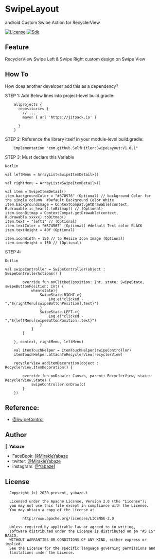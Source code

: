 # SwipeLayout
android Custom Swipe Action for RecyclerView

[![License](https://img.shields.io/badge/license-Apache%202-4EB1BA.svg)](https://www.apache.org/licenses/LICENSE-2.0.html)
[![Sdk](https://img.shields.io/badge/sdk-19%2B-brightgreen.svg?style=plastic)](https://android-arsenal.com/api?level=19)

Feature
-----------------
RecyclerView Swipe Left & Swipe Right
custom design on Swipe View

How To
-----------------
How does another developer add this as a dependency?

STEP 1:  Add Below lines into project-level build.gradle:    

        allprojects {
          repositories {
            // ...
            maven { url 'https://jitpack.io' }

          }
        }
        
STEP 2: Reference the library itself in your module-level build.gradle:      

        implementation "com.github.SelfHitler:SwipeLayout:V1.0.1"

STEP 3: Must declare this Variable 

 ``Kotlin``

    val leftMenu = ArrayList<SwipeItemDetail>()
        
    val rightMenu = ArrayList<SwipeItemDetail>()
    
    val item = SwipeItemDetail()
    item.backgroundColor = "#678976" (Optional) // background Color for the single column  #Default Background Color White
    item.backgroundImage = ContextCompat.getDrawable(context, R.drawable.ic_heart).toBitmap() // (Optional)
    item.iconBitmap = ContextCompat.getDrawable(context, R.drawable.xxxxx).toBitmap()
    item.text = "left1" // (Optional)
    item.textColor = "#874567" (Optional) #default Text color BLACK
    item.textHeight = 40f (Optional) 
    
    item.iconWidth = 150 // to Resize Icon Image (Optional)
    item.iconHeight = 150 // (Optional)
    
      

STEP 4:

  ``Kotlin``
        
    val swipeController = SwipeController(object : SwipeControllerActions() {

            override fun onClicked(position: Int, state: SwipeState, swipeButtonPosition: Int) {
                when(state){
                    SwipeState.RIGHT->{
                        Log.e("clicked - ","${rightMenu[swipeButtonPosition].text}")
                    }
                    SwipeState.LEFT->{
                        Log.e("clicked - ","${leftMenu[swipeButtonPosition].text}")
                    }
                }
            }

        }, context, rightMenu, leftMenu)

        val itemTouchHelper = ItemTouchHelper(swipeController)
        itemTouchHelper.attachToRecyclerView(recyclerView)

        recyclerView.addItemDecoration(object : RecyclerView.ItemDecoration() {

            override fun onDraw(c: Canvas, parent: RecyclerView, state: RecyclerView.State) {
                swipeController.onDraw(c)
            }
        })
        
    
## Reference:
  - [@SwipeControl](https://medium.com/@fanfatal/android-swipe-menu-with-recyclerview-8f28a235ff28) 
                      
## Author

👤 **Yabaze**

- FaceBook: [@MirakleYabaze](https://www.facebook.com/mirakle.yabaze)
- twitter: [@MirakleYabaze](https://twitter.com/mirakleyabaze)
- instagram: [@Yabaze1](https://www.instagram.com/yabaze1/)

License
-----------------

      Copyright (c) 2020-present, yabaze.t

      Licensed under the Apache License, Version 2.0 (the "License");
      you may not use this file except in compliance with the License.
      You may obtain a copy of the License at

            http://www.apache.org/licenses/LICENSE-2.0

      Unless required by applicable law or agreed to in writing,
      software distributed under the License is distributed on an "AS IS" BASIS,
      WITHOUT WARRANTIES OR CONDITIONS OF ANY KIND, either express or implied.
      See the License for the specific language governing permissions and
      limitations under the License.
